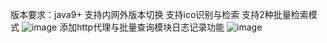 版本要求：java9+
支持内网外版本切换
支持ico识别与检索
支持2种批量检索模式
![image](https://github.com/user-attachments/assets/15326139-feca-453b-b8c2-52549bef252e)
添加http代理与批量查询模块日志记录功能
![image](https://github.com/user-attachments/assets/19758a64-8c9b-453c-94fa-3a4482dd1e3d)
